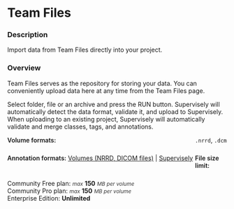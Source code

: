 # Team Files

### Description

Import data from Team Files directly into your project.

### Overview

Team Files serves as the repository for storing your data. You can conveniently upload data here at any time from the Team Files page.

Select folder, file or an archive and press the RUN button. Supervisely will automatically detect the data format, validate it, and upload to Supervisely.
When uploading to an existing project, Supervisely will automatically validate and merge classes, tags, and annotations.

<div style="display: grid; grid-template-columns: auto 1fr; grid-column-gap: 5px; grid-row-gap: 10px; grid-auto-rows: auto;">
  <b style="font-weight: 600; flex: none;" class="mr5">Volume formats:</b>
  <span><code>.nrrd</code>, <code>.dcm</code></span>

<b style="font-weight: 600; flex: none;" class="mr5">Annotation formats:</b>
<span>
<a href="https://github.com/supervisely-ecosystem/import-wizard-docs/blob/master/converter_docs/volumes/volumes.md" data-modal-href="https://raw.githubusercontent.com/supervisely-ecosystem/import-wizard-docs/master/converter_docs/volumes/volumes.md" data-key="sly-open-modal" data-modal-event="open-md-modal" >Volumes (NRRD, DICOM files)</a><span> | </span>
<a href="https://github.com/supervisely-ecosystem/import-wizard-docs/blob/master/converter_docs/volumes/supervisely.md" data-modal-href="https://raw.githubusercontent.com/supervisely-ecosystem/import-wizard-docs/master/converter_docs/volumes/supervisely.md" data-key="sly-open-modal" data-modal-event="open-md-modal" >Supervisely</a>
</span>

<b style="font-weight: 600; flex: none;" class="mr5">File size limit:</b>

<div>
    <div>Community Free plan: <i style="color:rgb(53, 53, 53); font-size: 12px">max</i> <b>150</b> <i style="color:rgb(53, 53, 53); font-size: 12px">MB per volume</i></div>
    <div>Community Pro plan: <i style="color:rgb(53, 53, 53); font-size: 12px">max</i> <b>150</b> <i style="color:rgb(53, 53, 53); font-size: 12px">MB per volume</i></div>
    <div>Enterprise Edition: <b>Unlimited</b></div>
</div>
</div>
